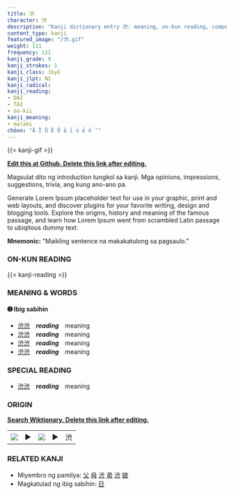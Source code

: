 ```yaml
---
title: 渋
character: 渋
description: "Kanji dictionary entry 渋: meaning, on-kun reading, compounds, origin, related kanji"
content_type: kanji
featured_image: "/渋.gif"
weight: 111
frequency: 111
kanji_grade: 9
kanji_strokes: 1
kanji_class: Jōyō
kanji_jlpt: N1
kanji_radical: 
kanji_reading: 
- DAI
- TAI
- oo-kii
kanji_meaning:
- malaki
chōon: "Ā Ī Ū Ē Ō ā ī ū ē ō ’"
---
```

[//]: # (Don't edit the line below. Kanji animated GIF code is automatically generated.)
{{< kanji-gif >}}

[//]: # (Edit below this line.)

**[Edit this at Github. Delete this link after editing.](https://github.com/tim0g/tim/tree/main/content/kanji/渋/index.md)**

Magsulat dito ng introduction tungkol sa kanji. Mga opinions, impressions, suggestions, trivia, ang kung ano-ano pa.

Generate Lorem Ipsum placeholder text for use in your graphic, print and web layouts, and discover plugins for your favorite writing, design and blogging tools. Explore the origins, history and meaning of the famous passage, and learn how Lorem Ipsum went from scrambled Latin passage to ubiqitous dummy text.
 
**Mnemonic:** "Maikling sentence na makakatulong sa pagsaulo."

### ON-KUN READING

[//]: # (Don't edit the line below. ON-KUN READING code is automatically generated.)
{{< kanji-reading >}}

### MEANING & WORDS

#### ➊ **Ibig sabihin**
  - [渋](../渋)[渋](../渋)　***reading***　meaning
  - [渋](../渋)[渋](../渋)　***reading***　meaning
  - [渋](../渋)[渋](../渋)　***reading***　meaning
  - [渋](../渋)[渋](../渋)　***reading***　meaning

### SPECIAL READING
  - [渋](../渋)[渋](../渋)　***reading***　meaning

### ORIGIN

**[Search Wiktionary. Delete this link after editing.](https://wiktionary.org/wiki/渋)**
<table class="kanji-table"><tr><td>
<img src="60px-渋-bronze.svg.png">
</td><td>▶</td><td>
<img src="60px-渋-oracle.svg.png">
</td><td>▶</td>
<td class="kanji-origin">渋</td>
</tr></table>

### RELATED KANJI
- Miyembro ng pamilya: [父](../父) [母](../母) [渋](../渋) [弟](../弟) [渋](../渋) [娘](../娘)
- Magkatulad ng ibig sabihin: [日](../日)
